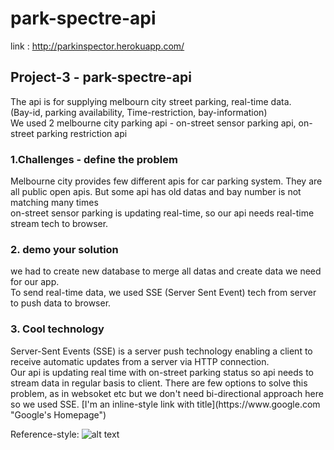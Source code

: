 # park-spectre-api

link : http://parkinspector.herokuapp.com/

<h2>Project-3 - park-spectre-api</h2>
The api is for supplying melbourn city street parking, real-time data.<br/>
(Bay-id, parking availability, Time-restriction, bay-information)<br/>
We used 2 melbourne city parking api - on-street sensor parking api, on-street parking restriction api
<br>
<h3>1.Challenges - define the problem</h3>
Melbourne city provides few different apis for car parking system. They are all public open apis. But some api has old datas and bay number is not matching many times<br/>
on-street sensor parking is updating real-time, so our api needs real-time stream tech to browser.
<br>
<h3>2. demo your solution</h3>
we had to create new database to merge all datas and create data we need for our app.<br/>
To send real-time data, we used SSE (Server Sent Event) tech from server to push data to browser.
<br>
<h3>3. Cool technology</h3>
Server-Sent Events (SSE) is a server push technology enabling a client to receive automatic updates from a server via HTTP connection.<br/>
Our api is updating real time with on-street parking status so api needs to stream data in regular basis to client. There are few options to solve this problem, as in websoket etc but we don't need bi-directional approach here so we used SSE.
[I'm an inline-style link with title](https://www.google.com "Google's Homepage")

Reference-style: 
![alt text][logo]

[logo]: https://github.com/tmak1/park-spectre-api/blob/master/images/ER_Diagram.png "Logo Title Text 2"

